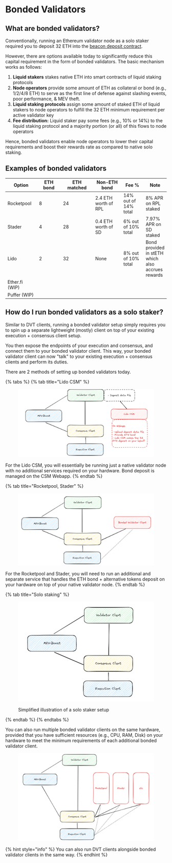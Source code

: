 # Bonded Validators

## What are bonded validators?

Conventionally, running an Ethereum validator node as a solo staker required you to deposit 32 ETH into the [beacon deposit contract](https://etherscan.io/address/0x00000000219ab540356cBB839Cbe05303d7705Fa).

However, there are options available today to significantly reduce this capital requirement in the form of bonded validators. The basic mechanism works as follows:

1. **Liquid stakers** stakes native ETH into smart contracts of liquid staking protocols
2. **Node operators** provide some amount of ETH as collateral or bond (e.g., 1/2/4/8 ETH) to serve as the first line of defense against slashing events, poor performance, & MEV theft.
3. **Liquid staking protocols** assign some amount of staked ETH of liquid stakers to node operators to fulfill the 32 ETH minimum requirement per active validator key
4. **Fee distribution:** Liquid staker pay some fees (e.g., 10% or 14%) to the liquid staking protocol and a majority portion (or all) of this flows to node operators&#x20;

Hence, bonded validators enable node operators to lower their capital requirements and boost their rewards rate as compared to native solo staking.

## Examples of bonded validators

<table><thead><tr><th width="104">Option</th><th width="112">ETH bond</th><th width="139">ETH matched</th><th width="144">Non-ETH bond</th><th width="102">Fee %</th><th>Note</th></tr></thead><tbody><tr><td>Rocketpool</td><td>8</td><td>24</td><td>2.4 ETH worth of RPL</td><td>14% out of 14% total</td><td>8% APR on RPL staked</td></tr><tr><td>Stader</td><td>4</td><td>28</td><td>0.4 ETH worth of SD</td><td>6% out of 10% total</td><td>7.97% APR on SD staked</td></tr><tr><td>Lido</td><td>2</td><td>32</td><td>None</td><td>8% out of 10% total</td><td>Bond provided in stETH which also accrues rewards</td></tr><tr><td>Ether.fi (WIP)</td><td></td><td></td><td></td><td></td><td></td></tr><tr><td>Puffer (WIP)</td><td></td><td></td><td></td><td></td><td></td></tr></tbody></table>

## How do I run bonded validators as a solo staker?

Similar to DVT clients, running a bonded validator setup simply requires you to spin up a separate lightweight (mostly) client on top of your existing execution + consensus client setup.&#x20;

You then expose the endpoints of your execution and consensus, and connect them to your bonded validator client. This way, your bonded validator client can now "talk" to your existing execution + consensus clients and perform its duties.

There are 2 methods of setting up bonded validators today.

{% tabs %}
{% tab title="Lido CSM" %}
<figure><img src="../.gitbook/assets/image (176).png" alt=""><figcaption></figcaption></figure>

For the Lido CSM, you will essentially be running just a native validator node with no additional services required on your hardware. Bond deposit is managed on the CSM Webapp.
{% endtab %}

{% tab title="Rocketpool, Stader" %}
<figure><img src="../.gitbook/assets/image (173).png" alt=""><figcaption></figcaption></figure>

For the Rocketpool and Stader, you will need to run an additional and separate service that handles the ETH bond + alternative tokens deposit on your hardware on top of your native validator node.  &#x20;
{% endtab %}

{% tab title="Solo staking" %}
<figure><img src="../.gitbook/assets/image (1) (1) (1) (1) (1) (1).png" alt=""><figcaption><p>Simplified illustration of a solo staker setup</p></figcaption></figure>
{% endtab %}
{% endtabs %}

You can also run multiple bonded validator clients on the same hardware, provided that you have sufficient resources (e.g., CPU, RAM, Disk) on your hardware to meet the minimum requirements of each additional bonded validator client.

<figure><img src="../.gitbook/assets/image (174).png" alt=""><figcaption></figcaption></figure>

{% hint style="info" %}
You can also run DVT clients alongside bonded validator clients in the same way.
{% endhint %}
